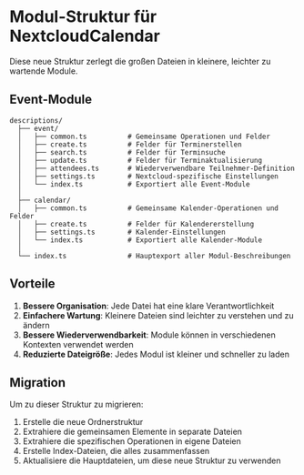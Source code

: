 # Modul-Struktur für NextcloudCalendar

Diese neue Struktur zerlegt die großen Dateien in kleinere, leichter zu wartende Module.

## Event-Module

```
descriptions/
  ├── event/
  │   ├── common.ts          # Gemeinsame Operationen und Felder
  │   ├── create.ts          # Felder für Terminerstellen 
  │   ├── search.ts          # Felder für Terminsuche
  │   ├── update.ts          # Felder für Terminaktualisierung
  │   ├── attendees.ts       # Wiederverwendbare Teilnehmer-Definition
  │   ├── settings.ts        # Nextcloud-spezifische Einstellungen
  │   └── index.ts           # Exportiert alle Event-Module
  │
  ├── calendar/
  │   ├── common.ts          # Gemeinsame Kalender-Operationen und Felder
  │   ├── create.ts          # Felder für Kalendererstellung
  │   ├── settings.ts        # Kalender-Einstellungen
  │   └── index.ts           # Exportiert alle Kalender-Module
  │
  └── index.ts               # Hauptexport aller Modul-Beschreibungen
```

## Vorteile

1. **Bessere Organisation**: Jede Datei hat eine klare Verantwortlichkeit
2. **Einfachere Wartung**: Kleinere Dateien sind leichter zu verstehen und zu ändern
3. **Bessere Wiederverwendbarkeit**: Module können in verschiedenen Kontexten verwendet werden
4. **Reduzierte Dateigröße**: Jedes Modul ist kleiner und schneller zu laden

## Migration

Um zu dieser Struktur zu migrieren:

1. Erstelle die neue Ordnerstruktur
2. Extrahiere die gemeinsamen Elemente in separate Dateien
3. Extrahiere die spezifischen Operationen in eigene Dateien
4. Erstelle Index-Dateien, die alles zusammenfassen
5. Aktualisiere die Hauptdateien, um diese neue Struktur zu verwenden 